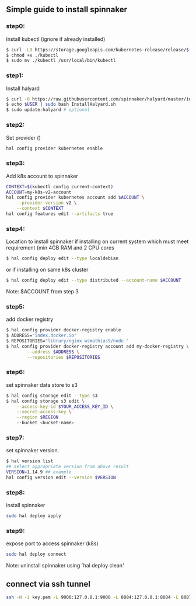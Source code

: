 ## Simple guide to install spinnaker

### step0:
Install kubectl (ignore if already installed)
```bash
$ curl -LO https://storage.googleapis.com/kubernetes-release/release/$(curl -s https://storage.googleapis.com/kubernetes-release/release/stable.txt)/bin/linux/amd64/kubectl
$ chmod +x ./kubectl
$ sudo mv ./kubectl /usr/local/bin/kubectl
```

### step1:
Install halyard
```bash
$ curl -O https://raw.githubusercontent.com/spinnaker/halyard/master/install/debian/InstallHalyard.sh
$ echo $USER | sudo bash InstallHalyard.sh
$ sudo update-halyard # optional
```

### step2:
Set provider ()
```bash
hal config provider kubernetes enable
```

### step3:
Add k8s account to spinnaker
```bash
CONTEXT=$(kubectl config current-context)
ACCOUNT=my-k8s-v2-account
hal config provider kubernetes account add $ACCOUNT \
    --provider-version v2 \
    --context $CONTEXT
hal config features edit --artifacts true
```
### step4:
Location to install spinnaker
if installing on current system which must meet requirement  (min 4GB RAM and 2 CPU cores
```bash
$ hal config deploy edit --type localdebian
```
or if installing on same k8s cluster
```bash
$ hal config deploy edit --type distributed --account-name $ACCOUNT
```
Note: $ACCOUNT from step 3

### step5:
add docker registry
```bash
$ hal config provider docker-registry enable
$ ADDRESS="index.docker.io"
$ REPOSITORIES="library/nginx wsmathias9/node "
$ hal config provider docker-registry account add my-docker-registry \
        --address $ADDRESS \
        --repositories $REPOSITORIES
```

### step6:
set spinnaker data store to s3
```bash
$ hal config storage edit --type s3
$ hal config storage s3 edit \
    --access-key-id $YOUR_ACCESS_KEY_ID \
    --secret-access-key \
    --region $REGION
    --bucket <bucket-name>
```

### step7:
set spinnaker version.
```bash
$ hal version list
## select appropriate version from above result
VERSION=1.14.9 ## example
hal config version edit --version $VERSION
```
### step8:
install spinnaker
```bash
sudo hal deploy apply
```

### step9:
expose port to access spinnaker (k8s)
```sh
sudo hal deploy connect
```

Note: uninstall spinnaker using `hal deploy clean'

## connect via ssh tunnel

```sh
ssh -N -i key.pem -L 9000:127.0.0.1:9000 -L 8084:127.0.0.1:8084 -L 8087:127.0.0.1:8087 -L 8080:127.0.0.1:8080 ubuntu@xx.xx.xx.xx
```
